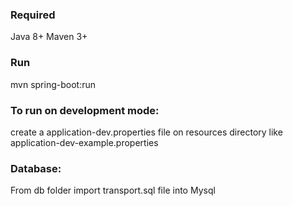 
### Required
Java 8+
Maven 3+

### Run 
mvn spring-boot:run

### To run on development mode:
create a application-dev.properties file 
on resources directory like application-dev-example.properties


### Database: 
From db folder import transport.sql file into Mysql
